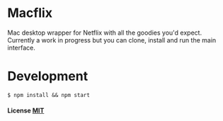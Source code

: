 # Macflix

Mac desktop wrapper for Netflix with all the goodies you'd expect. Currently a work in progress but you can clone, install and run the main interface.


# Development
```
$ npm install && npm start
```

#### License [MIT](LICENSE.md)
